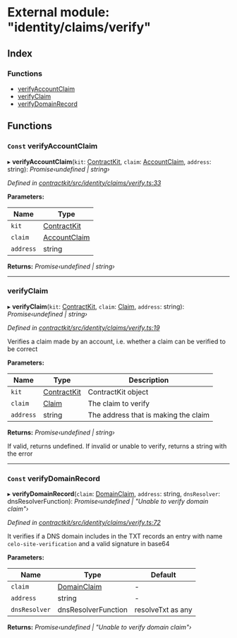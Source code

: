 # External module: "identity/claims/verify"

## Index

### Functions

* [verifyAccountClaim](_identity_claims_verify_.md#const-verifyaccountclaim)
* [verifyClaim](_identity_claims_verify_.md#verifyclaim)
* [verifyDomainRecord](_identity_claims_verify_.md#const-verifydomainrecord)

## Functions

### `Const` verifyAccountClaim

▸ **verifyAccountClaim**(`kit`: [ContractKit](../classes/_kit_.contractkit.md), `claim`: [AccountClaim](_identity_claims_account_.md#accountclaim), `address`: string): *Promise‹undefined | string›*

*Defined in [contractkit/src/identity/claims/verify.ts:33](https://github.com/celo-org/celo-monorepo/blob/master/packages/contractkit/src/identity/claims/verify.ts#L33)*

**Parameters:**

Name | Type |
------ | ------ |
`kit` | [ContractKit](../classes/_kit_.contractkit.md) |
`claim` | [AccountClaim](_identity_claims_account_.md#accountclaim) |
`address` | string |

**Returns:** *Promise‹undefined | string›*

___

###  verifyClaim

▸ **verifyClaim**(`kit`: [ContractKit](../classes/_kit_.contractkit.md), `claim`: [Claim](_identity_claims_claim_.md#claim), `address`: string): *Promise‹undefined | string›*

*Defined in [contractkit/src/identity/claims/verify.ts:19](https://github.com/celo-org/celo-monorepo/blob/master/packages/contractkit/src/identity/claims/verify.ts#L19)*

Verifies a claim made by an account, i.e. whether a claim can be verified to be correct

**Parameters:**

Name | Type | Description |
------ | ------ | ------ |
`kit` | [ContractKit](../classes/_kit_.contractkit.md) | ContractKit object |
`claim` | [Claim](_identity_claims_claim_.md#claim) | The claim to verify |
`address` | string | The address that is making the claim |

**Returns:** *Promise‹undefined | string›*

If valid, returns undefined. If invalid or unable to verify, returns a string with the error

___

### `Const` verifyDomainRecord

▸ **verifyDomainRecord**(`claim`: [DomainClaim](_identity_claims_claim_.md#domainclaim), `address`: string, `dnsResolver`: dnsResolverFunction): *Promise‹undefined | "Unable to verify domain claim"›*

*Defined in [contractkit/src/identity/claims/verify.ts:72](https://github.com/celo-org/celo-monorepo/blob/master/packages/contractkit/src/identity/claims/verify.ts#L72)*

It verifies if a DNS domain includes in the TXT records an entry with name
`celo-site-verification` and a valid signature in base64

**Parameters:**

Name | Type | Default |
------ | ------ | ------ |
`claim` | [DomainClaim](_identity_claims_claim_.md#domainclaim) | - |
`address` | string | - |
`dnsResolver` | dnsResolverFunction | resolveTxt as any |

**Returns:** *Promise‹undefined | "Unable to verify domain claim"›*
